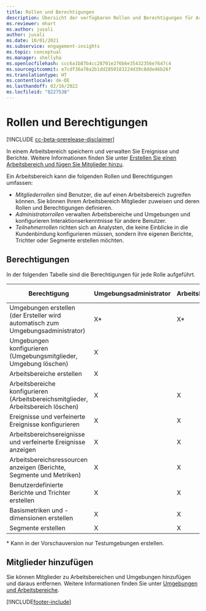 ```yaml
---
title: Rollen und Berechtigungen
description: Übersicht der verfügbaren Rollen und Berechtigungen für Arbeitsbereichsmitglieder.
ms.reviewer: mhart
ms.author: jusali
author: jusali
ms.date: 10/01/2021
ms.subservice: engagement-insights
ms.topic: conceptual
ms.manager: shellyha
ms.openlocfilehash: ccc6a1b87b4cc28701e276b6e35432356e7647c4
ms.sourcegitcommit: e7cdf36a78a2b1dd2850183224d39c8dde46b26f
ms.translationtype: HT
ms.contentlocale: de-DE
ms.lasthandoff: 02/16/2022
ms.locfileid: "8227538"
---
```

# <a name="roles-and-permissions"></a>Rollen und Berechtigungen

[!INCLUDE [cc-beta-prerelease-disclaimer](includes/cc-beta-prerelease-disclaimer.md)]

In einem Arbeitsbereich speichern und verwalten Sie Ereignisse und Berichte. Weitere Informationen finden Sie unter [Erstellen Sie einen Arbeitsbereich und fügen Sie Mitglieder hinzu](create-workspace.md). 

Ein Arbeitsbereich kann die folgenden Rollen und Berechtigungen umfassen:

- *Mitgliederrollen* sind Benutzer, die auf einen Arbeitsbereich zugreifen können. Sie können Ihrem Arbeitsbereich Mitglieder zuweisen und deren Rollen und Berechtigungen definieren. 
- *Administratorrollen* verwalten Arbeitsbereiche und Umgebungen und konfigurieren Interaktionserkenntnisse für andere Benutzer. 
- *Teilnehmerrollen* richten sich an Analysten, die keine Einblicke in die Kundenbindung konfigurieren müssen, sondern ihre eigenen Berichte, Trichter oder Segmente erstellen möchten.

## <a name="permissions"></a>Berechtigungen
  
In der folgenden Tabelle sind die Berechtigungen für jede Rolle aufgeführt. 

| Berechtigung | Umgebungsadministrator | Arbeitsbereichsadministrator | Umgebungs-Beitragender | Arbeitsbereichs-Beitragender | 
|--|--|--|--|--|
| Umgebungen erstellen (der Ersteller wird automatisch zum Umgebungsadministrator) | X* | X* | X* | X* |  
| Umgebungen konfigurieren (Umgebungsmitglieder, Umgebung löschen) | X |  |  |  |  
| Arbeitsbereiche erstellen | X |  |  |  |  
| Arbeitsbereiche konfigurieren (Arbeitsbereichsmitglieder, Arbeitsbereich löschen) | X | X |  |  |  
| Ereignisse und verfeinerte Ereignisse konfigurieren | X | X | |  |  
| Arbeitsbereichsereignisse und verfeinerte Ereignisse anzeigen | X | X | |  |  
| Arbeitsbereichsressourcen anzeigen (Berichte, Segmente und Metriken)| X | X | X | X |  
| Benutzerdefinierte Berichte und Trichter erstellen | X | X | X | X |  
| Basismetriken und -dimensionen erstellen| X | X |  |  |  
| Segmente erstellen| X | X | X | X |  

* Kann in der Vorschauversion nur Testumgebungen erstellen. 

## <a name="add-members"></a>Mitglieder hinzufügen

Sie können Mitglieder zu Arbeitsbereichen und Umgebungen hinzufügen und daraus entfernen. Weitere Informationen finden Sie unter [Umgebungen und Arbeitsbereiche](manage-environments-workspaces.md).


[!INCLUDE[footer-include](../includes/footer-banner.md)]
